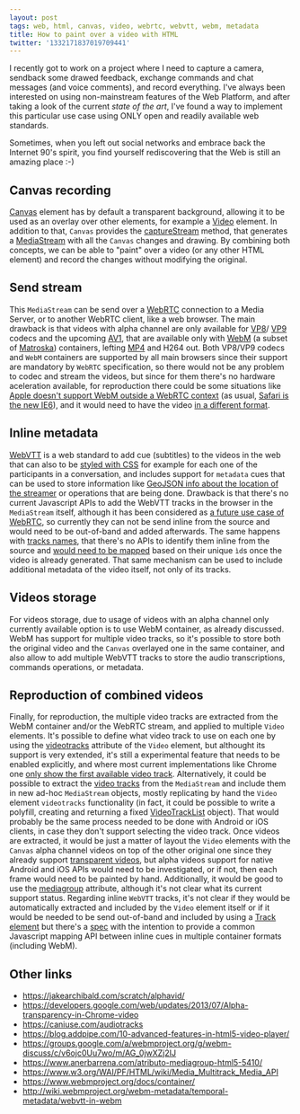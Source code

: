 ```yaml
---
layout: post
tags: web, html, canvas, video, webrtc, webvtt, webm, metadata
title: How to paint over a video with HTML
twitter: '1332171837019709441'
---
```


I recently got to work on a project where I need to capture a camera, sendback
some drawed feedback, exchange commands and chat messages (and voice comments),
and record everything. I've always been interested on using non-mainstream
features of the Web Platform, and after taking a look of the current
*state of the art*, I've found a way to implement this particular use case using
ONLY open and readily available web standards.

Sometimes, when you left out social networks and embrace back the Internet 90's
spirit, you find yourself rediscovering that the Web is still an amazing place
:-)

## Canvas recording

[Canvas](https://developer.mozilla.org/en-US/docs/Web/HTML/Element/canvas)
element has by default a transparent background, allowing it to be used as an
overlay over other elements, for example a
[Video](https://developer.mozilla.org/en-US/docs/Web/HTML/Element/video)
element. In addition to that, `Canvas` provides the
[captureStream](https://developer.mozilla.org/en-US/docs/Web/API/HTMLCanvasElement/captureStream)
method, that generates a
[MediaStream](https://developer.mozilla.org/en-US/docs/Web/API/MediaStream) with
all the `Canvas` changes and drawing. By combining both concepts, we can be able
to "paint" over a video (or any other HTML element) and record the changes
without modifying the original.

## Send stream

This `MediaStream` can be send over a [WebRTC](https://webrtc.org/) connection
to a Media Server, or to another WebRTC client, like a web browser. The main
drawback is that videos with alpha channel are only available for
[VP8](http://tools.ietf.org/html/rfc6386)/
[VP9](https://www.webmproject.org/vp9) codecs and the upcoming
[AV1](https://aomedia.org/av1-features/), that are available only with
[WebM](https://www.webmproject.org/) (a subset of
[Matroska](https://www.matroska.org)) containers, lefting
[MP4](https://stackoverflow.com/a/55157224/586382) and H264 out. Both VP8/VP9
codecs and `WebM` containers are supported by all main browsers since their
support are mandatory by `WebRTC` specification, so there would not be any
problem to codec and stream the videos, but since for them there's no hardware
aceleration available, for reproduction there could be some situations like
[Apple doesn't support WebM outside a WebRTC context](https://caniuse.com/webm)
(as usual, [Safari is the new IE6](https://www.safari-is-the-new-ie.com/)), and
it would need to have the video
[in a different format](https://stackoverflow.com/a/63607750/586382).

## Inline metadata

[WebVTT](https://www.w3.org/TR/webvtt1/) is a web standard to add cue
(subtitles) to the videos in the web that can also to be
[styled with CSS](https://developer.mozilla.org/en-US/docs/Web/Guide/Audio_and_video_delivery/Adding_captions_and_subtitles_to_HTML5_video#Styling_the_displayed_subtitles)
for example for each one of the participants in a conversation, and includes
support for `metadata` cues that can be used to store information like
[GeoJSON info about the location of the streamer](http://wiki.webmproject.org/webm-metadata/temporal-metadata/webvtt-metadata)
or operations that are being done. Drawback is that there's no current
Javascript APIs to add the WebVTT tracks in the browser in the `MediaStream`
itself, although it has been considered as
[a future use case of WebRTC](https://stackoverflow.com/a/39581358/586382), so
currently they can not be send inline from the source and would need to be
out-of-band and added afterwards. The same happens with
[tracks names](https://www.webmproject.org/docs/container/#Name), that there's
no APIs to identify them inline from the source and
[would need to be mapped](https://superuser.com/a/1329070) based on their unique
`ìd`s once the video is already generated. That same mechanism can be used to
include additional metadata of the video itself, not only of its tracks.

## Videos storage

For videos storage, due to usage of videos with an alpha channel only currently
available option is to use WebM container, as already discussed. WebM has
support for multiple video tracks, so it's possible to store both the original
video and the `Canvas` overlayed one in the same container, and also allow to
add multiple WebVTT tracks to store the audio transcriptions, commands
operations, or metadata.

## Reproduction of combined videos

Finally, for reproduction, the multiple video tracks are extracted from the WebM
container and/or the WebRTC stream, and applied to multiple `Video` elements.
It's possible to define what video track to use on each one by using the
[videotracks](https://developer.mozilla.org/en-US/docs/Web/API/HTMLMediaElement/videoTracks)
attribute of the `Video` element, but althought its support is very extended,
it's still a experimental feature that needs to be enabled explicitly, and where
most current implementations like Chrome one
[only show the first available video track](https://paul.kinlan.me/crbug-894556-multiple-video-tracks-in-a-mediastream-are-not-reflected-on-the-videotracks-object-on-the-video-element/).
Alternatively, it could be possible to extract the
[video tracks](https://developer.mozilla.org/en-US/docs/Web/API/MediaStream/getVideoTracks)
from the `MediaStream` and include them in new ad-hoc `MediaStream` objects,
mostly replicating by hand the `Video` element `videotracks` functionality (in
fact, it could be possible to write a polyfill, creating and returning a fixed
[VideoTrackList](https://developer.mozilla.org/en-US/docs/Web/API/VideoTrackList)
object). That would probably be the same
process needed to be done with Android or iOS clients, in case they don't
support selecting the video track. Once videos are extracted, it would be just a
matter of layout the `Video` elements with the `Canvas` alpha channel videos on
top of the other original one since they already support
[transparent videos](https://ataylor32.github.io/demo-html5-transparent-video/),
but alpha videos support for native Android and iOS APIs would need to be
investigated, or if not, then each frame would need to be painted by hand.
Additionally, it would be good to use the
[mediagroup](https://developer.mozilla.org/en-US/docs/Web/API/HTMLMediaElement/mediaGroup)
attribute, although it's not clear what its current support status. Regarding
inline `WebVTT` tracks, it's not clear if they would be automatically extracted
and included by the `Video` element itself or if it would be needed to be send
out-of-band and included by using a
[Track element](https://developer.mozilla.org/en-US/docs/Web/HTML/Element/track)
but there's a [spec](https://dev.w3.org/html5/html-sourcing-inband-tracks/) with
the intention to provide a common Javascript mapping API between inline cues in
multiple container formats (including WebM).

## Other links

- https://jakearchibald.com/scratch/alphavid/
- https://developers.google.com/web/updates/2013/07/Alpha-transparency-in-Chrome-video
- https://caniuse.com/audiotracks
- https://blog.addpipe.com/10-advanced-features-in-html5-video-player/
- https://groups.google.com/a/webmproject.org/g/webm-discuss/c/v6ojc0Uu7wo/m/AG_0jwXZj2IJ
- https://www.anerbarrena.com/atributo-mediagroup-html5-5410/
- https://www.w3.org/WAI/PF/HTML/wiki/Media_Multitrack_Media_API
- https://www.webmproject.org/docs/container/
- http://wiki.webmproject.org/webm-metadata/temporal-metadata/webvtt-in-webm
